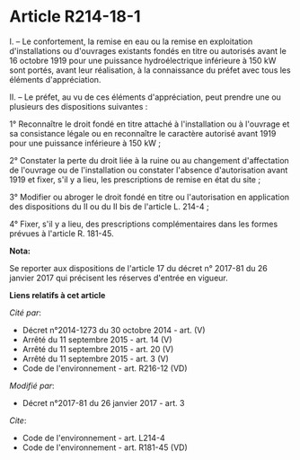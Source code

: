 # Article R214-18-1

I. – Le confortement, la remise en eau ou la remise en exploitation d'installations ou d'ouvrages existants fondés en titre
ou autorisés avant le 16 octobre 1919 pour une puissance hydroélectrique inférieure à 150 kW sont portés, avant leur
réalisation, à la connaissance du préfet avec tous les éléments d'appréciation.

II. – Le préfet, au vu de ces éléments d'appréciation, peut prendre une ou plusieurs des dispositions suivantes :

1° Reconnaître le droit fondé en titre attaché à l'installation ou à l'ouvrage et sa consistance légale ou en reconnaître le
caractère autorisé avant 1919 pour une puissance inférieure à 150 kW ;

2° Constater la perte du droit liée à la ruine ou au changement d'affectation de l'ouvrage ou de l'installation ou constater
l'absence d'autorisation avant 1919 et fixer, s'il y a lieu, les prescriptions de remise en état du site ;

3° Modifier ou abroger le droit fondé en titre ou l'autorisation en application des dispositions du II ou du II bis de
l'article L. 214-4 ;

4° Fixer, s'il y a lieu, des prescriptions complémentaires dans les formes prévues à l'article R. 181-45.

**Nota:**

Se reporter aux dispositions de l'article 17 du décret n° 2017-81 du 26 janvier 2017 qui précisent les réserves d'entrée en
vigueur.

**Liens relatifs à cet article**

_Cité par_:

  - Décret n°2014-1273 du 30 octobre 2014 - art. (V)
  - Arrêté du 11 septembre 2015 - art. 14 (V)
  - Arrêté du 11 septembre 2015 - art. 20 (V)
  - Arrêté du 11 septembre 2015 - art. 3 (V)
  - Code de l'environnement - art. R216-12 (VD)

_Modifié par_:

  - Décret n°2017-81 du 26 janvier 2017 - art. 3

_Cite_:

  - Code de l'environnement - art. L214-4
  - Code de l'environnement - art. R181-45 (VD)
